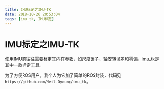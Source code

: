 ```yaml
---
title: IMU标定之IMU-TK
date: 2018-10-26 20:53:04
tags: [imu_tk, IMU标定]
---
```


# IMU标定之IMU-TK

使用IMU前往往需要标定其内在参数，如尺度因子，轴安转误差和零偏，[imu_tk](https://bitbucket.org/alberto_pretto/imu_tk)是其中一款标定工具。

为了方便ROS用户，我个人为它加了简单的ROS封装，代码见`https://github.com/Neil-Oyoung/imu_tk`。